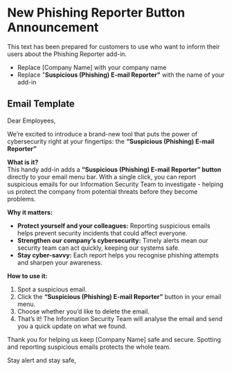 # New Phishing Reporter Button Announcement

This text has been prepared for customers to use who want to inform their users about the Phishing Reporter add-in.

* Replace \[Company Name] with your company name
* Replace "**Suspicious (Phishing) E-mail Reporter"** with the name of your add-in

## Email Template <a href="#to-inform-your-users-about-the-phishing-reporter-outlook-add-in-you-can-use-the-following-text." id="to-inform-your-users-about-the-phishing-reporter-outlook-add-in-you-can-use-the-following-text."></a>

Dear Employees,

We’re excited to introduce a brand-new tool that puts the power of cybersecurity right at your fingertips: the **“Suspicious (Phishing) E-mail Reporter”**&#x20;

**What is it?**\
This handy add-in adds a **“Suspicious (Phishing) E-mail Reporter” button** directly to your email menu bar. With a single click, you can report suspicious emails for our Information Security Team to investigate - helping us protect the company from potential threats before they become problems.

**Why it matters:**

* **Protect yourself and your colleagues:** Reporting suspicious emails helps prevent security incidents that could affect everyone.
* **Strengthen our company’s cybersecurity:** Timely alerts mean our security team can act quickly, keeping our systems safe.
* **Stay cyber-savvy:** Each report helps you recognise phishing attempts and sharpen your awareness.

**How to use it:**

1. Spot a suspicious email.
2. Click the **“Suspicious (Phishing) E-mail Reporter”** button in your email menu.
3. Choose whether you’d like to delete the email.
4. That’s it! The Information Security Team will analyse the email and send you a quick update on what we found.

Thank you for helping us keep \[Company Name] safe and secure. Spotting and reporting suspicious emails protects the whole team.

Stay alert and stay safe,
